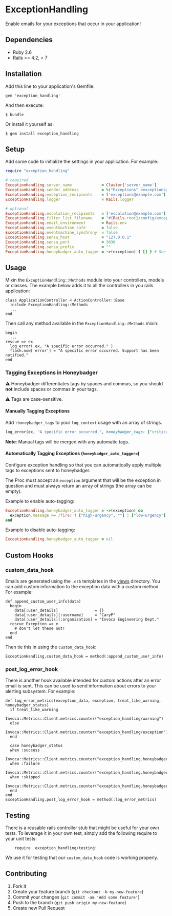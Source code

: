 # ExceptionHandling

Enable emails for your exceptions that occur in your application!

## Dependencies
- Ruby 2.6
- Rails >= 4.2, < 7

## Installation

Add this line to your application's Gemfile:

    gem 'exception_handling'

And then execute:

    $ bundle

Or install it yourself as:

    $ gem install exception_handling

## Setup

Add some code to initialize the settings in your application.
For example:

```ruby
require "exception_handling"

# required
ExceptionHandling.server_name             = Cluster['server_name']
ExceptionHandling.sender_address          = %("Exceptions" <exceptions@example.com>)
ExceptionHandling.exception_recipients    = ['exceptions@example.com']
ExceptionHandling.logger                  = Rails.logger

# optional
ExceptionHandling.escalation_recipients   = ['escalation@example.com']
ExceptionHandling.filter_list_filename    = "#{Rails.root}/config/exception_filters.yml"
ExceptionHandling.email_environment       = Rails.env
ExceptionHandling.eventmachine_safe       = false
ExceptionHandling.eventmachine_synchrony  = false
ExceptionHandling.sensu_host              = "127.0.0.1"
ExceptionHandling.sensu_port              = 3030
ExceptionHandling.sensu_prefix            = ""
ExceptionHandling.honeybadger_auto_tagger = ->(exception) { [] } # See "Automatically Tagging Exceptions" section below for examples
```

## Usage

Mixin the `ExceptionHandling::Methods` module into your controllers, models or classes. The example below adds it to all the controllers in you rails application:

    class ApplicationController < ActionController::Base
      include ExceptionHandling::Methods
      ...
    end

Then call any method available in the `ExceptionHandling::Methods` mixin:

    begin
      ...
    rescue => ex
      log_error( ex, "A specific error occurred." )
      flash.now['error'] = "A specific error occurred. Support has been notified."
    end

### Tagging Exceptions in Honeybadger

⚠️ Honeybadger differentiates tags by spaces and commas, so you should **not** include spaces or commas in your tags.

⚠️ Tags are case-sensitive.

#### Manually Tagging Exceptions

Add `:honeybadger_tags` to your `log_context` usage with an array of strings.

```ruby
log_error(ex, "A specific error occurred.", honeybadger_tags: ["critical", "sequoia"])
```

**Note**: Manual tags will be merged with any automatic tags.

#### Automatically Tagging Exceptions (`honeybadger_auto_tagger=`)

Configure exception handling so that you can automatically apply multiple tags to exceptions sent to honeybadger.

The Proc must accept an `exception` argument that will be the exception in question and must always return an array of strings (the array can be empty).

Example to enable auto-tagging:
```ruby
ExceptionHandling.honeybadger_auto_tagger = ->(exception) do
  exception.message =~ /fire/ ? ["high-urgency", ""] : ["low-urgency"]
end
```

Example to disable auto-tagging:
```ruby
ExceptionHandling.honeybadger_auto_tagger = nil
```

## Custom Hooks

### custom_data_hook

Emails are generated using the `.erb` templates in the [views](./views) directory.  You can add custom information to the exception data with a custom method. For example:

    def append_custom_user_info(data)
      begin
        data[:user_details]                = {}
        data[:user_details][:username]     = "CaryP"
        data[:user_details][:organization] = "Invoca Engineering Dept."
      rescue Exception => e
        # don't let these out!
      end
    end

Then tie this in using the `custom_data_hook`:

    ExceptionHandling.custom_data_hook = method(:append_custom_user_info)


### post_log_error_hook

There is another hook available intended for custom actions after an error email is sent.  This can be used to send information about errors to your alerting subsystem.  For example:

    def log_error_metrics(exception_data, exception, treat_like_warning, honeybadger_status)
      if treat_like_warning
        Invoca::Metrics::Client.metrics.counter("exception_handling/warning")
      else
        Invoca::Metrics::Client.metrics.counter("exception_handling/exception")
      end

      case honeybadger_status
      when :success
        Invoca::Metrics::Client.metrics.counter("exception_handling.honeybadger.success")
      when :failure
        Invoca::Metrics::Client.metrics.counter("exception_handling.honeybadger.failure")
      when :skipped
        Invoca::Metrics::Client.metrics.counter("exception_handling.honeybadger.skipped")
      end
    end
    ExceptionHandling.post_log_error_hook = method(:log_error_metrics)


## Testing

There is a reusable rails controller stub that might be useful for your own tests.  To leverage it in your own test, simply add the following require to your unit tests:

        require 'exception_handling/testing'

We use it for testing that our `custom_data_hook` code is working properly.


## Contributing

1. Fork it
2. Create your feature branch (`git checkout -b my-new-feature`)
3. Commit your changes (`git commit -am 'Add some feature'`)
4. Push to the branch (`git push origin my-new-feature`)
5. Create new Pull Request
